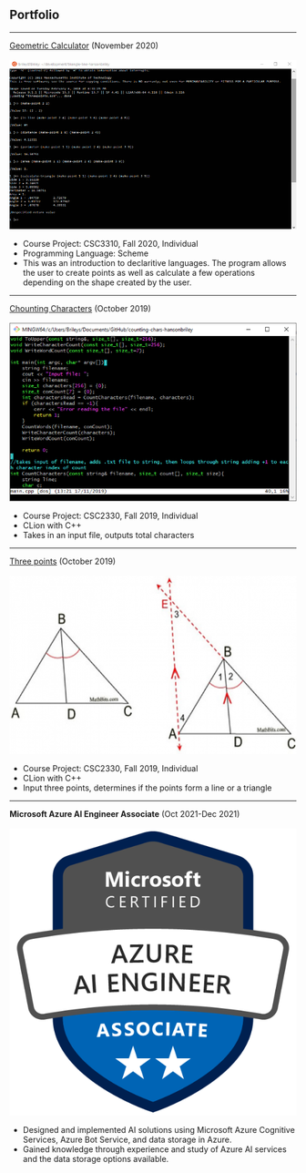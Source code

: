 ## Portfolio

---
[Geometric Calculator](https://github.com/csc3310-fall2020/triangle-line-hansonbriley) (November 2020)
<br><br><img src="images/scheme.PNG?raw=true">
- Course Project: CSC3310, Fall 2020, Individual
- Programming Language: Scheme
- This was an introduction to declaritive languages. The program allows the user to create points as well as calculate a few operations depending on the shape created by the user. 

---
[Chounting Characters](https://github.com/csc2330-fall2019/counting-chars-hansonbriley) (October 2019)
<br><br><img src="images/CountingCharacters.png?raw=true">
- Course Project: CSC2330, Fall 2019, Individual
- CLion with C++
- Takes in an input file, outputs total characters

---
[Three points](https://github.com/csc2330-fall2019/three-points-hansonbriley) (October 2019)
<br><br><img src="images/angbiswhite1a_resized.png?raw=true">
- Course Project: CSC2330, Fall 2019, Individual
- CLion with C++
- Input three points, determines if the points form a line or a triangle
 
---
<strong>Microsoft Azure AI Engineer Associate</strong> (Oct 2021-Dec 2021)
<br><br><img src="images/badge.png?raw=true">
- Designed and implemented AI solutions using Microsoft Azure Cognitive Services, Azure Bot Service, and data storage in Azure.
- Gained knowledge through experience and study of Azure AI services and the data storage options available.
